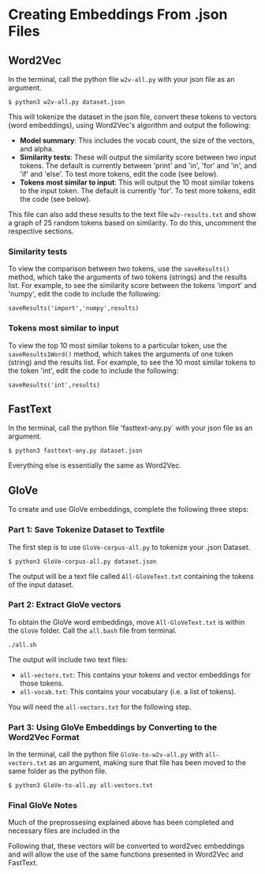 # Creating Embeddings From .json Files
## Word2Vec
In the terminal, call the python file `w2v-all.py` with your json file as an argument.

`$ python3 w2v-all.py dataset.json`

This will tokenize the dataset in the json file, convert these tokens to vectors (word embeddings), using Word2Vec's algorithm and output the following:
- **Model summary**: This includes the vocab count, the size of the vectors, and alpha.
- **Similarity tests**: These will output the similarity score between two input tokens. The default is currently between 'print' and 'in', 'for' and 'in', and 'if' and 'else'. 
To test more tokens, edit the code (see below).
- **Tokens most similar to input**: This will output the 10 most similar tokens to the input token. The default is currently 'for'. To test more tokens, edit the code (see below).

This file can also add these results to the text file `w2v-results.txt` and show a graph of 25 random tokens based on similarity. To do this, uncomment the respective sections.


### Similarity tests
To view the comparison between two tokens, use the `saveResults()` method, which take the arguments of two tokens (strings) and the results list. For example, to see the similarity
score between the tokens 'import' and 'numpy', edit the code to include the following:

`saveResults('import','numpy',results)`

### Tokens most similar to input
To view the top 10 most similar tokens to a particular token, use the `saveResults1Word()` method, which takes the arguments of one token (string) and the results list. For example,
to see the 10 most similar tokens to the token 'int', edit the code to include the following:

`saveResults('int',results)`

## FastText
In the terminal, call the python file 'fasttext-any.py` with your json file as an argument.

`$ python3 fasttext-any.py dataset.json`

Everything else is essentially the same as Word2Vec.

## GloVe
To create and use GloVe embeddings, complete the following three steps:

### Part 1: Save Tokenize Dataset to Textfile
The first step is to use `GloVe-corpus-all.py` to tokenize your .json Dataset.

`$ python3 GloVe-corpus-all.py dataset.json`

The output will be a text file called `All-GloVeText.txt` containing the tokens of the input dataset.

### Part 2: Extract GloVe vectors
To obtain the GloVe word embeddings, move `All-GloVeText.txt` is within the `GloVe` folder. Call the `all.bash` file from terminal.

`./all.sh`

The output will include two text files:
- `all-vectors.txt`: This contains your tokens and vector embeddings for those tokens.
- `all-vocab.txt`: This contains your vocabulary (i.e. a list of tokens).

You will need the `all-vectors.txt` for the following step.

### Part 3: Using GloVe Embeddings by Converting to the Word2Vec Format
In the terminal, call the python file `GloVe-to-w2v-all.py` with `all-vectors.txt` as an argument, making sure that file has been moved to the same folder as the python file.

`$ python3 GloVe-to-all.py all-vectors.txt`

### Final GloVe Notes
Much of the preprossesing explained above has been completed and necessary files are included in the 

Following that, these vectors will be converted to word2vec embeddings and will allow the use of the same functions presented in Word2Vec and FastText.
